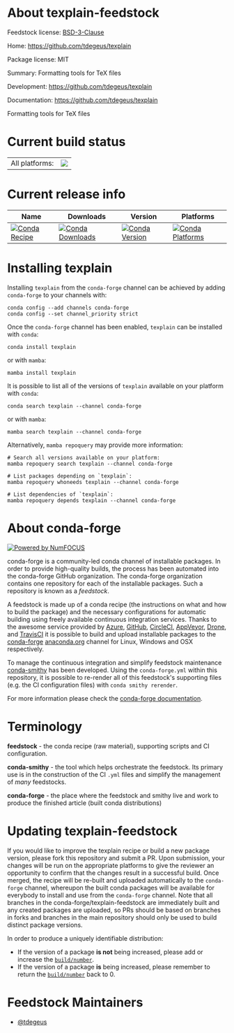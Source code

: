 About texplain-feedstock
========================

Feedstock license: [BSD-3-Clause](https://github.com/conda-forge/texplain-feedstock/blob/main/LICENSE.txt)

Home: https://github.com/tdegeus/texplain

Package license: MIT

Summary: Formatting tools for TeX files

Development: https://github.com/tdegeus/texplain

Documentation: https://github.com/tdegeus/texplain

Formatting tools for TeX files

Current build status
====================


<table><tr><td>All platforms:</td>
    <td>
      <a href="https://dev.azure.com/conda-forge/feedstock-builds/_build/latest?definitionId=8701&branchName=main">
        <img src="https://dev.azure.com/conda-forge/feedstock-builds/_apis/build/status/texplain-feedstock?branchName=main">
      </a>
    </td>
  </tr>
</table>

Current release info
====================

| Name | Downloads | Version | Platforms |
| --- | --- | --- | --- |
| [![Conda Recipe](https://img.shields.io/badge/recipe-texplain-green.svg)](https://anaconda.org/conda-forge/texplain) | [![Conda Downloads](https://img.shields.io/conda/dn/conda-forge/texplain.svg)](https://anaconda.org/conda-forge/texplain) | [![Conda Version](https://img.shields.io/conda/vn/conda-forge/texplain.svg)](https://anaconda.org/conda-forge/texplain) | [![Conda Platforms](https://img.shields.io/conda/pn/conda-forge/texplain.svg)](https://anaconda.org/conda-forge/texplain) |

Installing texplain
===================

Installing `texplain` from the `conda-forge` channel can be achieved by adding `conda-forge` to your channels with:

```
conda config --add channels conda-forge
conda config --set channel_priority strict
```

Once the `conda-forge` channel has been enabled, `texplain` can be installed with `conda`:

```
conda install texplain
```

or with `mamba`:

```
mamba install texplain
```

It is possible to list all of the versions of `texplain` available on your platform with `conda`:

```
conda search texplain --channel conda-forge
```

or with `mamba`:

```
mamba search texplain --channel conda-forge
```

Alternatively, `mamba repoquery` may provide more information:

```
# Search all versions available on your platform:
mamba repoquery search texplain --channel conda-forge

# List packages depending on `texplain`:
mamba repoquery whoneeds texplain --channel conda-forge

# List dependencies of `texplain`:
mamba repoquery depends texplain --channel conda-forge
```


About conda-forge
=================

[![Powered by
NumFOCUS](https://img.shields.io/badge/powered%20by-NumFOCUS-orange.svg?style=flat&colorA=E1523D&colorB=007D8A)](https://numfocus.org)

conda-forge is a community-led conda channel of installable packages.
In order to provide high-quality builds, the process has been automated into the
conda-forge GitHub organization. The conda-forge organization contains one repository
for each of the installable packages. Such a repository is known as a *feedstock*.

A feedstock is made up of a conda recipe (the instructions on what and how to build
the package) and the necessary configurations for automatic building using freely
available continuous integration services. Thanks to the awesome service provided by
[Azure](https://azure.microsoft.com/en-us/services/devops/), [GitHub](https://github.com/),
[CircleCI](https://circleci.com/), [AppVeyor](https://www.appveyor.com/),
[Drone](https://cloud.drone.io/welcome), and [TravisCI](https://travis-ci.com/)
it is possible to build and upload installable packages to the
[conda-forge](https://anaconda.org/conda-forge) [anaconda.org](https://anaconda.org/)
channel for Linux, Windows and OSX respectively.

To manage the continuous integration and simplify feedstock maintenance
[conda-smithy](https://github.com/conda-forge/conda-smithy) has been developed.
Using the ``conda-forge.yml`` within this repository, it is possible to re-render all of
this feedstock's supporting files (e.g. the CI configuration files) with ``conda smithy rerender``.

For more information please check the [conda-forge documentation](https://conda-forge.org/docs/).

Terminology
===========

**feedstock** - the conda recipe (raw material), supporting scripts and CI configuration.

**conda-smithy** - the tool which helps orchestrate the feedstock.
                   Its primary use is in the construction of the CI ``.yml`` files
                   and simplify the management of *many* feedstocks.

**conda-forge** - the place where the feedstock and smithy live and work to
                  produce the finished article (built conda distributions)


Updating texplain-feedstock
===========================

If you would like to improve the texplain recipe or build a new
package version, please fork this repository and submit a PR. Upon submission,
your changes will be run on the appropriate platforms to give the reviewer an
opportunity to confirm that the changes result in a successful build. Once
merged, the recipe will be re-built and uploaded automatically to the
`conda-forge` channel, whereupon the built conda packages will be available for
everybody to install and use from the `conda-forge` channel.
Note that all branches in the conda-forge/texplain-feedstock are
immediately built and any created packages are uploaded, so PRs should be based
on branches in forks and branches in the main repository should only be used to
build distinct package versions.

In order to produce a uniquely identifiable distribution:
 * If the version of a package **is not** being increased, please add or increase
   the [``build/number``](https://docs.conda.io/projects/conda-build/en/latest/resources/define-metadata.html#build-number-and-string).
 * If the version of a package **is** being increased, please remember to return
   the [``build/number``](https://docs.conda.io/projects/conda-build/en/latest/resources/define-metadata.html#build-number-and-string)
   back to 0.

Feedstock Maintainers
=====================

* [@tdegeus](https://github.com/tdegeus/)

